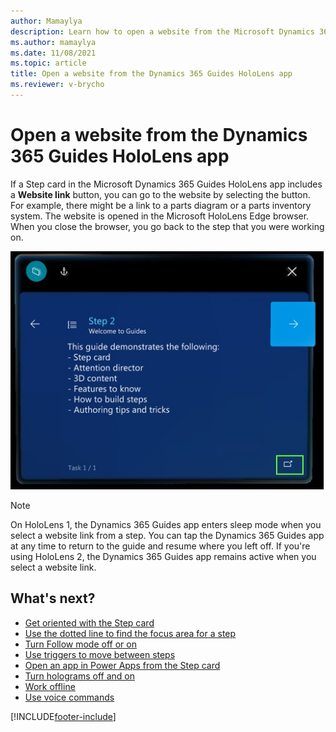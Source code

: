 ```yaml
---
author: Mamaylya
description: Learn how to open a website from the Microsoft Dynamics 365 Guides HoloLens app.
ms.author: mamaylya
ms.date: 11/08/2021
ms.topic: article
title: Open a website from the Dynamics 365 Guides HoloLens app
ms.reviewer: v-brycho
---
```


# Open a website from the Dynamics 365 Guides HoloLens app

If a Step card in the Microsoft Dynamics 365 Guides HoloLens app includes a **Website link** button, you can go to the website by selecting the button. For example, there might be a link to a parts diagram or a parts inventory system. The website is opened in the Microsoft HoloLens Edge browser. When you close the browser, you go back to the step that you were working on.

![Website link button.](media/website-link.jpg "Website link button")

>[!NOTE]
>On HoloLens 1, the Dynamics 365 Guides app enters sleep mode when you select a website link from a step. You can tap the Dynamics 365 Guides app at any time to return to the guide and resume where you left off. If you're using HoloLens 2, the Dynamics 365 Guides app remains active when you select a website link.

## What's next?

- [Get oriented with the Step card](operator-step-card-orientation.md)
-  [Use the dotted line to find the focus area for a step](operator-dotted-line.md)
-  [Turn Follow mode off or on](operator-follow-mode.md)
-  [Use triggers to move between steps](operator-trigger.md)
-  [Open an app in Power Apps from the Step card](operator-powerapps-link.md)
-  [Turn holograms off and on](operator-holograms-off.md)
-  [Work offline](operator-offline-mode.md)
-  [Use voice commands](voice-commands.md)

[!INCLUDE[footer-include](../includes/footer-banner.md)]
